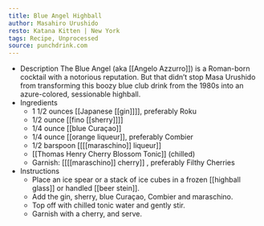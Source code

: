 ```yaml
---
title: Blue Angel Highball
author: Masahiro Urushido
resto: Katana Kitten | New York
tags: Recipe, Unprocessed
source: punchdrink.com
---
```


- Description
  The Blue Angel (aka [[Angelo Azzurro]]) is a Roman-born cocktail with a notorious reputation. But that didn’t stop Masa Urushido from transforming this boozy blue club drink from the 1980s into an azure-colored, sessionable highball.
- Ingredients
  * 1 1/2 ounces [[Japanese [[gin]]]], preferably Roku
  * 1/2 ounce [[fino [[sherry]]]] 
  * 1/4 ounce [[blue Curaçao]]
  * 1/4 ounce [[orange liqueur]], preferably Combier
  * 1/2 barspoon [[[[maraschino]] liqueur]] 
  * [[Thomas Henry Cherry Blossom Tonic]] (chilled)
  * Garnish: [[[[maraschino]] cherry]] , preferably Filthy Cherries
- Instructions
  * Place an ice spear or a stack of ice cubes in a frozen [[highball glass]] or handled [[beer stein]].
  * Add the gin, sherry, blue Curaçao, Combier and maraschino.
  * Top off with chilled tonic water and gently stir.
  * Garnish with a cherry, and serve.